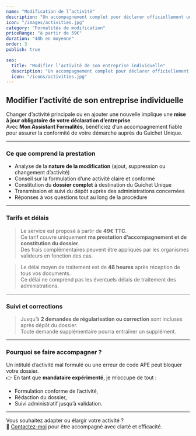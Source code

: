 ```yaml
---
name: "Modification de l’activité"
description: "Un accompagnement complet pour déclarer officiellement un changement ou un ajout d’activité à votre entreprise individuelle."
icon: "/images/activities.jpg"
category: "Formalités de modification"
priceRange: "à partir de 59€"
duration: "48h en moyenne"
order: 3
publish: true

seo:
  title: "Modifier l’activité de son entreprise individuelle"
  description: "Un accompagnement complet pour déclarer officiellement un changement ou un ajout d’activité à votre entreprise individuelle."
  icon: "/icons/activities.jpg"
---
```


## Modifier l’activité de son entreprise individuelle

Changer d’activité principale ou en ajouter une nouvelle implique une **mise à jour obligatoire de votre déclaration d’entreprise**.  
Avec **Mon Assistant Formalités**, bénéficiez d’un accompagnement fiable pour assurer la conformité de votre démarche auprès du Guichet Unique.

---

### Ce que comprend la prestation

- Analyse de la **nature de la modification** (ajout, suppression ou changement d’activité)
- Conseil sur la formulation d’une activité claire et conforme
- Constitution du **dossier complet** à destination du Guichet Unique
- Transmission et suivi du dépôt auprès des administrations concernées
- Réponses à vos questions tout au long de la procédure

---

### Tarifs et délais

> Le service est proposé à partir de **49€ TTC**.  
> Ce tarif couvre uniquement **ma prestation d’accompagnement et de constitution du dossier**.  
> Des frais complémentaires peuvent être appliqués par les organismes valideurs en fonction des cas.

> Le délai moyen de traitement est de **48 heures** après réception de tous vos documents.  
> Ce délai ne comprend pas les éventuels délais de traitement des administrations.

---

### Suivi et corrections

> Jusqu’à **2 demandes de régularisation ou correction** sont incluses après dépôt du dossier.  
> Toute demande supplémentaire pourra entraîner un supplément.

---

### Pourquoi se faire accompagner ?

Un intitulé d’activité mal formulé ou une erreur de code APE peut bloquer votre dossier.  
👉 En tant que **mandataire expérimenté**, je m’occupe de tout :

- Formulation conforme de l’activité,
- Rédaction du dossier,
- Suivi administratif jusqu’à validation.

---

Vous souhaitez adapter ou élargir votre activité ?  
📩 [Contactez-moi](/contact) pour être accompagné avec clarté et efficacité.
